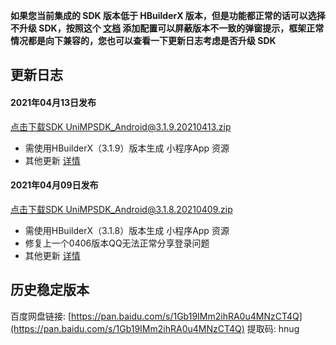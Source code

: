 **如果您当前集成的 SDK 版本低于 HBuilderX 版本，但是功能都正常的话可以选择不升级 SDK，按照这个 [文档](https://ask.dcloud.net.cn/article/35627) 添加配置可以屏蔽版本不一致的弹窗提示，框架正常情况都是向下兼容的，您也可以查看一下更新日志考虑是否升级 SDK**

## 更新日志

#### 2021年04月13日发布
[点击下载SDK UniMPSDK_Android@3.1.9.20210413.zip](http://download.dcloud.net.cn/unimpsdk/UniMPSDK_Android@3.1.9.20210413.zip)
+ 需使用HBuilderX（3.1.9）版本生成 小程序App 资源
+ 其他更新 [详情](https://download1.dcloud.net.cn/hbuilderx/changelog/3.1.9.20210413.html)

#### 2021年04月09日发布
[点击下载SDK UniMPSDK_Android@3.1.8.20210409.zip](http://download.dcloud.net.cn/unimpsdk/UniMPSDK_Android@3.1.8.20210409.zip)
+ 需使用HBuilderX（3.1.8）版本生成 小程序App 资源
+ 修复上一个0406版本QQ无法正常分享登录问题
+ 其他更新 [详情](https://download1.dcloud.net.cn/hbuilderx/changelog/3.1.8.20210406.html)

## 历史稳定版本

百度网盘链接: [https://pan.baidu.com/s/1Gb19IMm2ihRA0u4MNzCT4Q](https://pan.baidu.com/s/1Gb19IMm2ihRA0u4MNzCT4Q) 提取码: hnug